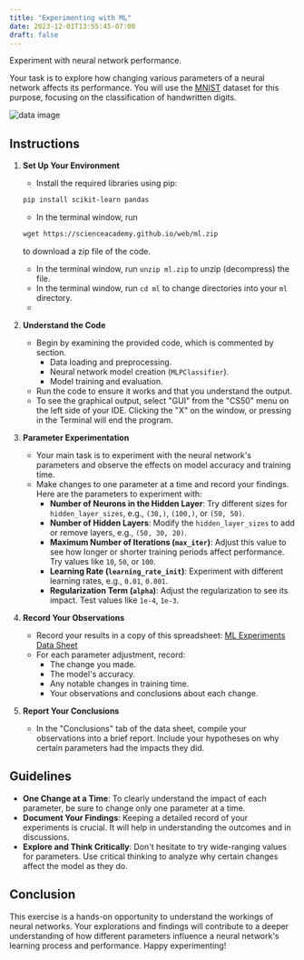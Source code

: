 ```yaml
---
title: "Experimenting with ML"
date: 2023-12-01T13:55:45-07:00
draft: false
---
```


Experiment with neural network performance.
<!--more-->

Your task is to explore how changing various parameters of a neural network affects its performance. You will use the [MNIST](https://en.wikipedia.org/wiki/MNIST_database) dataset for this purpose, focusing on the classification of handwritten digits.

![data image](/web/MnistExamplesModified.png)

## Instructions

1. **Set Up Your Environment**
    - Install the required libraries using pip:

     ```md
     pip install scikit-learn pandas
     ```

    - In the terminal window, run

    ```md
    wget https://scienceacademy.github.io/web/ml.zip
    ```

     to download a zip file of the code.

    - In the terminal window, run `unzip ml.zip` to unzip (decompress) the file.
    - In the terminal window, run `cd ml` to change directories into your `ml` directory.
    -
2. **Understand the Code**
   - Begin by examining the provided code, which is commented by section.
     - Data loading and preprocessing.
     - Neural network model creation (`MLPClassifier`).
     - Model training and evaluation.
   - Run the code to ensure it works and that you understand the output.
   - To see the graphical output, select "GUI" from the "CS50" menu on the left side of your IDE. Clicking the "X" on the window, or pressing <Ctrl-C> in the Terminal will end the program.

3. **Parameter Experimentation**
   - Your main task is to experiment with the neural network's parameters and observe the effects on model accuracy and training time.
   - Make changes to one parameter at a time and record your findings. Here are the parameters to experiment with:
     - **Number of Neurons in the Hidden Layer**: Try different sizes for `hidden_layer_sizes`, e.g., `(30,)`, `(100,)`, or `(50, 50)`.
     - **Number of Hidden Layers**: Modify the `hidden_layer_sizes` to add or remove layers, e.g., `(50, 30, 20)`.
     - **Maximum Number of Iterations (`max_iter`)**: Adjust this value to see how longer or shorter training periods affect performance. Try values like `10`, `50`, or `100`.
     - **Learning Rate (`learning_rate_init`)**: Experiment with different learning rates, e.g., `0.01`, `0.001`.
     - **Regularization Term (`alpha`)**: Adjust the regularization to see its impact. Test values like `1e-4`, `1e-3`.

4. **Record Your Observations**
   - Record your results in a copy of this spreadsheet: [ML Experiments Data Sheet](https://docs.google.com/spreadsheets/d/1rQLndy0Ll2HU7fTBvTjDWmND_3Lr2borqWWH3xIK7VE/edit?usp=sharing)
   - For each parameter adjustment, record:
     - The change you made.
     - The model's accuracy.
     - Any notable changes in training time.
     - Your observations and conclusions about each change.

5.  **Report Your Conclusions**
    - In the "Conclusions" tab of the data sheet, compile your observations into a brief report. Include your hypotheses on why certain parameters had the impacts they did.

## Guidelines

- **One Change at a Time**: To clearly understand the impact of each parameter, be sure to change only one parameter at a time.
- **Document Your Findings**: Keeping a detailed record of your experiments is crucial. It will help in understanding the outcomes and in discussions.
- **Explore and Think Critically**: Don't hesitate to try wide-ranging values for parameters. Use critical thinking to analyze why certain changes affect the model as they do.

## Conclusion

This exercise is a hands-on opportunity to understand the workings of neural networks. Your explorations and findings will contribute to a deeper understanding of how different parameters influence a neural network's learning process and performance. Happy experimenting!
